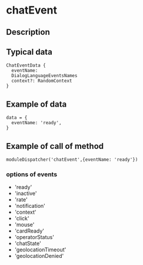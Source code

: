 # chatEvent

## Description


## Typical data
```
ChatEventData {   
  eventName:   
  DialogLanguageEventsNames   
  context?: RandomContext   
}   
```

## Example of data
```
data = {   
  eventName: 'ready',   
} 
   ```
   
## Example of call of method
```
moduleDispatcher('chatEvent',{eventName: 'ready'})
```

### options of events
* 'ready'
* 'inactive'
* 'rate'
* 'notification'
* 'context'
* 'click'
* 'mouse'
* 'cardReady'
* 'operatorStatus'
* 'chatState'
* 'geolocationTimeout'
* 'geolocationDenied'

